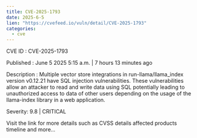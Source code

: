 ```yaml
---
title: CVE-2025-1793
date: 2025-6-5
lien: "https://cvefeed.io/vuln/detail/CVE-2025-1793"
categories:
  - cve
---
```


CVE ID : CVE-2025-1793

Published :  June 5
2025
5:15 a.m. | 7 hours
13 minutes ago

Description : Multiple vector store integrations in run-llama/llama_index version v0.12.21 have SQL injection vulnerabilities. These vulnerabilities allow an attacker to read and write data using SQL
potentially leading to unauthorized access to data of other users depending on the usage of the llama-index library in a web application.

Severity: 9.8 | CRITICAL

Visit the link for more details
such as CVSS details
affected products
timeline
and more...
